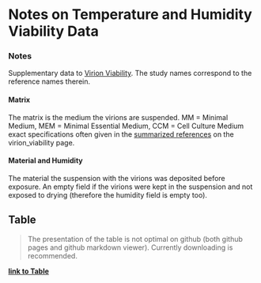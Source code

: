 # Notes on Temperature and Humidity Viability Data

### Notes
Supplementary data to [Virion Viability](../virion_viability.md). The study names correspond to the reference names therein.

#### Matrix
The matrix is the medium the virions are suspended. 
MM = Minimal Medium, MEM = Minimal Essential Medium, CCM = Cell Culture Medium
exact specifications often given in the [summarized references](../virion_viability.md#references)  on the virion_viability page.

#### Material and Humidity
The material the suspension with the virions was deposited before exposure. An empty field if the virions were kept in the suspension and not exposed to drying (therefore the humidity field is empty too).

## Table
> The presentation of the table is not optimal on github (both github pages and github markdown viewer). Currently downloading is recommended.

[**link to Table**](./viability_data.md)

